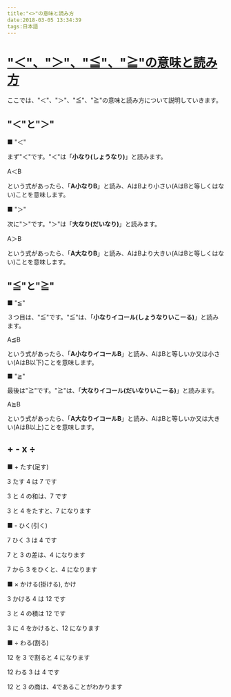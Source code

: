 ```yaml
---
title:"<>"の意味と読み方
date:2018-03-05 13:34:39
tags:日本語
---
```


# ["＜"、"＞"、"≦"、"≧"の意味と読み方](http://manapedia.jp/text/3421)

ここでは、"＜"、"＞"、"≦"、"≧"の意味と読み方について説明していきます。 

## "＜"と"＞"

■ "＜"

まず"＜"です。"＜"は「**小なり(しょうなり)**」と読みます。 

A＜B 

という式があったら、「**A小なりB**」と読み、AはBより小さい(AはBと等しくはない)ことを意味します。 

■ "＞"

次に"＞"です。"＞"は「**大なり(だいなり)**」と読みます。 

A＞B 

という式があったら、「**A大なりB**」と読み、AはBより大きい(AはBと等しくはない)ことを意味します。 

## "≦"と"≧"

■ "≦"

３つ目は、"≦"です。"≦"は、「**小なりイコール(しょうなりいこーる)**」と読みます。 

A≦B 

という式があったら、「**A小なりイコールB**」と読み、AはBと等しいか又は小さい(AはB以下)ことを意味します。 

■ "≧"

最後は"≧"です。"≧"は、「**大なりイコール(だいなりいこーる)**」と読みます。 

A≧B 

という式があったら、「**A大なりイコールB**」と読み、AはBと等しいか又は大きい(AはB以上)ことを意味します。 

## + - x ÷

■ + たす(足す)

3 たす 4 は 7 です 

3 と 4 の和は、7 です

3 と 4 をたすと、7 になります

■ - ひく(引く)

7 ひく 3 は 4 です

7 と 3 の差は、4 になります

7 から 3 をひくと、4 になります

■ × かける(掛ける), かけ

3 かける 4 は 12 です

3 と 4 の積は 12 です

3 に 4 をかけると、12 になります

■ ÷ わる(割る)

12 を 3 で割ると 4 になります

12 わる 3 は 4 です

12 と 3 の商は、4であることがわかります